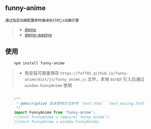 ## funny-anime
    通过指定动画配置即时编译执行的js动画引擎

> * [demo](https://feff01.github.io/funny-anime/dist/test.html)
> * [demo-easing](https://feff01.github.io/funny-anime/dist/test_easing.html)


## 使用

```
    npm install funny-anime
```
> * 免安装可直接保存 `https://feff01.github.io/funny-anime/dist/js/funny_anime.js` 文件，本地 script 引入后通过 `window.FunnyAnime` 使用

```javascript

    /**
     * @description 具体使用方式参考 `test.html` `text_easing.html`  
     */
    import FunnyAnime from 'funny-anime';
    //const FunnyAnime = require('funny-anime');
    //const FunnyAnime = window.FunnyAnime;
```
